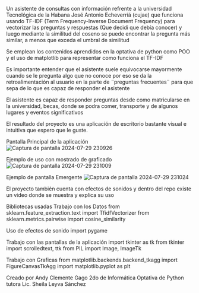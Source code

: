 Un asistente de consultas con información refrente a la universidad Tecnológica de la Habana José Antonio Echeverríá (cujae) que funciona usando 
TF-IDF (Term Frequency-Inverse Document Frequency) para vectorizar las preguntas y respuestas (Que decidi que debía conocer) y luego mediante 
la similitud del coseno se puede encontrar la pregunta más similar, a menos que exceda el umbral de similitud

Se emplean los contenidos aprendidos en la optativa de python como POO y el uso de matplotlib para representar como funciona el TF-IDF

Es importante entender que el asistente suele equivocarse mayormente cuando se le pregunta algo que no conoce por eso se da la retroalimentación
al usuario en la parte de ¨preguntas frecuentes¨ para que sepa de lo que es capaz de responder el asistente

El asistente es capaz de responder preguntas desde como matricularse en la universidad, becas, donde se podra comer, transporte y de algunos lugares
y eventos significativos

El resultado del proyecto es una aplicación de escritorio bastante visual e intuitiva que espero que le guste.

Pantalla Principal de la aplicación
![Captura de pantalla 2024-07-29 230926](https://github.com/user-attachments/assets/a014f979-a8fb-4ead-847b-17cf6491f464)

Ejemplo de uso con mostrado de graficado
![Captura de pantalla 2024-07-29 231009](https://github.com/user-attachments/assets/1eb0a3e3-0ce8-42a8-907a-c5fda4e62c13)

Ejemplo de pantalla Emergente 
![Captura de pantalla 2024-07-29 231024](https://github.com/user-attachments/assets/f8819c9c-dc63-4b32-b962-4641ce25fa99)

El proyecto también cuenta con efectos de sonidos y dentro del repo existe un video donde se muestra y explica su uso

Bibliotecas usadas
Trabajo con los Datos
from sklearn.feature_extraction.text import TfidfVectorizer
from sklearn.metrics.pairwise import cosine_similarity

Uso de efectos de sonido
import pygame

Trabajo con las pantallas de la aplicación
import tkinter as tk
from tkinter import scrolledtext, ttk
from PIL import Image, ImageTk

Trabajo con Graficas 
from matplotlib.backends.backend_tkagg import FigureCanvasTkAgg
import matplotlib.pyplot as plt

Creado por Andy Clemente Gago 2do de Informática Optativa de Python tutora Lic. Sheila Leyva Sánchez
